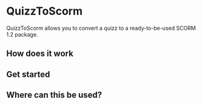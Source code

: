 # QuizzToScorm
QuizzToScorm allows you to convert a quizz to a ready-to-be-used SCORM 1.2 package. 

## How does it work

## Get started

## Where can this be used?
